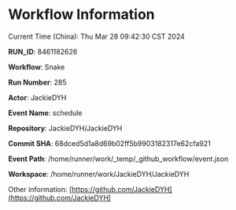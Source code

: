 # Workflow Information

Current Time (China): Thu Mar 28 09:42:30 CST 2024  

**RUN_ID**: 8461182626  

**Workflow**: Snake  

**Run Number**: 285  

**Actor**: JackieDYH  

**Event Name**: schedule  

**Repository**: JackieDYH/JackieDYH  

**Commit SHA**: 68dced5d1a8d69b02ff5b9903182317e62cfa921  

**Event Path**: /home/runner/work/_temp/_github_workflow/event.json  

**Workspace**: /home/runner/work/JackieDYH/JackieDYH  

Other information: [https://github.com/JackieDYH](https://github.com/JackieDYH)
